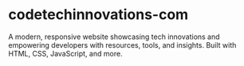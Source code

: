 # codetechinnovations-com
A modern, responsive website showcasing tech innovations and empowering developers with resources, tools, and insights. Built with HTML, CSS, JavaScript, and more.
